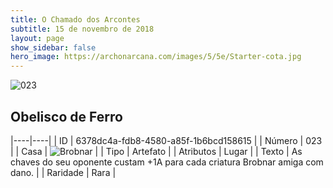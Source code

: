 ```yaml
---
title: O Chamado dos Arcontes
subtitle: 15 de novembro de 2018
layout: page
show_sidebar: false
hero_image: https://archonarcana.com/images/5/5e/Starter-cota.jpg
---
```


![023](https://cdn.keyforgegame.com/media/card_front/pt/341_023_G489GRF3RCV2_pt.png)

## Obelisco de Ferro

|----|----|
| ID | 6378dc4a-fdb8-4580-a85f-1b6bcd158615 |
| Número | 023 |
| Casa | ![Brobnar](https://archonarcana.com/images/thumb/e/e0/Brobnar.png/22px-Brobnar.png "Brobnar") |
| Tipo | Artefato |
| Atributos | Lugar |
| Texto | As chaves do seu oponente custam +1A para cada criatura Brobnar amiga com dano. |
| Raridade | Rara |
